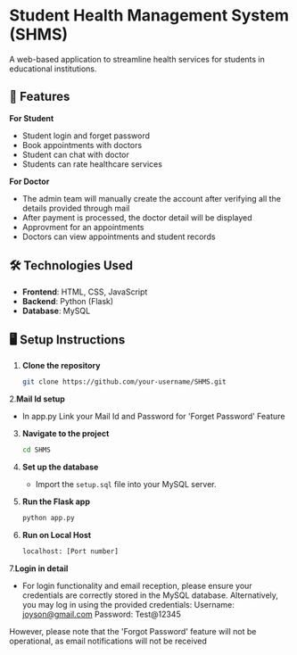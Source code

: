 
# Student Health Management System (SHMS)

A web-based application to streamline health services for students in educational institutions.

## 🚀 Features
**For Student**
- Student login and forget password
- Book appointments with doctors
- Student can chat with doctor
- Students can rate healthcare services
  
**For Doctor**
- The admin team will manually create the account after verifying all the details provided through mail
- After payment is processed, the doctor detail will be displayed
- Approvment for an appointments
- Doctors can view appointments and student records

## 🛠️ Technologies Used

- **Frontend**: HTML, CSS, JavaScript
- **Backend**: Python (Flask)
- **Database**: MySQL

## 🖥️ Setup Instructions

1. **Clone the repository**
   ```bash
   git clone https://github.com/your-username/SHMS.git
   ```

2.**Mail Id setup**
- In app.py Link your Mail Id and Password for 'Forget Password' Feature

3. **Navigate to the project**
   ```bash
   cd SHMS
   ```

4. **Set up the database**
   - Import the `setup.sql` file into your MySQL server.

5. **Run the Flask app**
   ```bash
   python app.py
   ```

6. **Run on Local Host**
   ```bash
   localhost: [Port number]
   ```
7.**Login in detail**
- For login functionality and email reception, please ensure your credentials are correctly stored in the MySQL database. Alternatively, you may log in using the provided credentials: Username: joyson@gmail.com Password: Test@12345

However, please note that the 'Forgot Password' feature will not be operational, as email notifications will not be received

